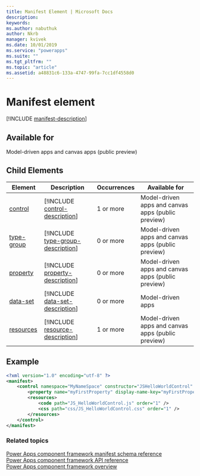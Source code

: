 ```yaml
---
title: Manifest Element | Microsoft Docs
description: 
keywords:
ms.author: nabuthuk
author: Nkrb
manager: kvivek
ms.date: 10/01/2019
ms.service: "powerapps"
ms.suite: ""
ms.tgt_pltfrm: ""
ms.topic: "article"
ms.assetid: a48831c6-133a-4747-99fa-7cc1df4558d0
---
```


# Manifest element

[!INCLUDE [manifest-description](includes/manifest-description.md)]

## Available for

Model-driven apps and canvas apps (public preview)

## Child Elements

|Element|Description|Occurrences|Available for|
|--|--|--|-------|
|[control](control.md)|[!INCLUDE [control-description](includes/control-description.md)]|1 or more|Model-driven apps and canvas apps (public preview) |
|[type-group](type-group.md)|[!INCLUDE [type-group-description](includes/type-group-description.md)]|0 or more|Model-driven apps and canvas apps (public preview) |
|[property](property.md)|[!INCLUDE [property-description](includes/property-description.md)]|0 or more|Model-driven apps and canvas apps (public preview) |
|[data-set](data-set.md)|[!INCLUDE [data-set-description](includes/data-set-description.md)]|0 or more|Model-driven apps|
|[resources](resources.md)|[!INCLUDE [resource-description](includes/resources-description.md)]|1 or more|Model-driven apps and canvas apps (public preview) |

## Example

```xml
<?xml version="1.0" encoding="utf-8" ?>
<manifest>
	<control namespace="MyNameSpace" constructor="JSHelloWorldControl" version="1.0.0" display-name-key="JS_HelloWorldControl_Display_Key" description-key="JS_HelloWorldControl_Desc_Key" control-type="standard">
		<property name="myFirstProperty" display-name-key="myFirstProperty_Display_Key" description-key="myFirstProperty_Desc_Key" of-type="SingleLine.Text" usage="bound" required="true" />
		<resources>
			<code path="JS_HelloWorldControl.js" order="1" />
			<css path="css/JS_HelloWorldControl.css" order="1" />
		</resources>
	</control>
</manifest>
```

### Related topics

[Power Apps component framework manifest schema reference](index.md)<br/>
[Power Apps component framework API reference](../reference/index.md)<br/>
[Power Apps component framework overview](../overview.md)
